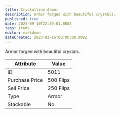 ```yaml
---
title: Crystalline Armor
description: Armor forged with beautiful crystals.
published: true
date: 2023-09-10T22:39:01.000Z
tags: items
editor: markdown
dateCreated: 2023-02-16T00:00:00.000Z
---
```


Armor forged with beautiful crystals.

|Attribute|Value|
|-|-|
|ID|5011|
|Purchase Price|500 Flips|
|Sell Price|250 Flips|
|Type|Armor|
|Stackable|No|

